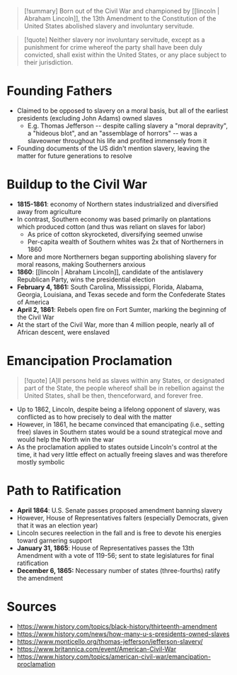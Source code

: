 > [!summary]
> Born out of the Civil War and championed by [[lincoln | Abraham Lincoln]], the 13th Amendment to the Constitution of the United States abolished slavery and involuntary servitude.

> [!quote]
> Neither slavery nor involuntary servitude, except as a punishment for crime whereof the party shall have been duly convicted, shall exist within the United States, or any place subject to their jurisdiction.

# Founding Fathers

- Claimed to be opposed to slavery on a moral basis, but all of the earliest presidents (excluding John Adams) owned slaves
	- E.g. Thomas Jefferson -- despite calling slavery a "moral depravity", a "hideous blot", and an "assemblage of horrors" -- was a slaveowner throughout his life and profited immensely from it
- Founding documents of the US didn't mention slavery, leaving the matter for future generations to resolve

# Buildup to the Civil War

- **1815-1861**: economy of Northern states industrialized and diversified away from agriculture
- In contrast, Southern economy was based primarily on plantations which produced cotton (and thus was reliant on slaves for labor)
	- As price of cotton skyrocketed, diversifying seemed unwise
	- Per-capita wealth of Southern whites was 2x that of Northerners in 1860
- More and more Northerners began supporting abolishing slavery for moral reasons, making Southerners anxious
- **1860**: [[lincoln | Abraham Lincoln]], candidate of the antislavery Republican Party, wins the presidential election
- **February 4, 1861:** South Carolina, Mississippi, Florida, Alabama, Georgia, Louisiana, and Texas secede and form the Confederate States of America
- **April 2, 1861**: Rebels open fire on Fort Sumter, marking the beginning of the Civil War
- At the start of the Civil War, more than 4 million people, nearly all of African descent, were enslaved

# Emancipation Proclamation

> [!quote]
> [A]ll persons held as slaves within any States, or designated part of the State, the people whereof shall be in rebellion against the United States, shall be then, thenceforward, and forever free.

- Up to 1862, Lincoln, despite being a lifelong opponent of slavery, was conflicted as to how precisely to deal with the matter
- However, in 1861, he became convinced that emancipating (i.e., setting free) slaves in Southern states would be a sound strategical move and would help the North win the war
- As the proclamation applied to states outside Lincoln's control at the time, it had very little effect on actually freeing slaves and was therefore mostly symbolic

# Path to Ratification

- **April 1864**: U.S. Senate passes proposed amendment banning slavery
- However, House of Representatives falters (especially Democrats, given that it was an election year)
- Lincoln secures reelection in the fall and is free to devote his energies toward garnering support
- **January 31, 1865**: House of Representatives passes the 13th Amendment with a vote of 119-56; sent to state legislatures for final ratification
- **December 6, 1865:** Necessary number of states (three-fourths) ratify the amendment

# Sources

- https://www.history.com/topics/black-history/thirteenth-amendment
- https://www.history.com/news/how-many-u-s-presidents-owned-slaves
- https://www.monticello.org/thomas-jefferson/jefferson-slavery/
- https://www.britannica.com/event/American-Civil-War
- https://www.history.com/topics/american-civil-war/emancipation-proclamation
